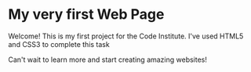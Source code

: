 # My very first Web Page

Welcome!
This is my first project for the Code Institute.
I've used HTML5 and CSS3 to complete this task

Can't wait to learn more and start creating amazing websites!